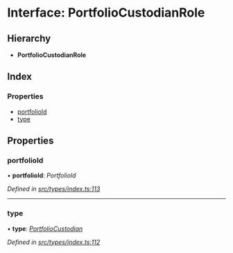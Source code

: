 # Interface: PortfolioCustodianRole

## Hierarchy

* **PortfolioCustodianRole**

## Index

### Properties

* [portfolioId](portfoliocustodianrole.md#portfolioid)
* [type](portfoliocustodianrole.md#type)

## Properties

###  portfolioId

• **portfolioId**: *PortfolioId*

*Defined in [src/types/index.ts:113](https://github.com/PolymathNetwork/polymesh-sdk/blob/cfab557b/src/types/index.ts#L113)*

___

###  type

• **type**: *[PortfolioCustodian](../enums/roletype.md#portfoliocustodian)*

*Defined in [src/types/index.ts:112](https://github.com/PolymathNetwork/polymesh-sdk/blob/cfab557b/src/types/index.ts#L112)*
